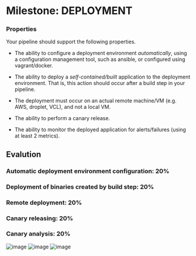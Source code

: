 # Milestone: DEPLOYMENT

### Properties

Your pipeline should support the following properties.

* The ability to configure a deployment environment *automatically*, using a configuration management tool, such as ansible, or configured using vagrant/docker.

* The ability to deploy a *self-contained/built* application to the deployment environment.  That is, this action should occur after a build step in your pipeline.

* The deployment must occur on an actual remote machine/VM (e.g. AWS, droplet, VCL), and not a local VM.

* The ability to perform a canary release.

* The ability to monitor the deployed application for alerts/failures (using at least 2 metrics).

## Evalution

### Automatic deployment environment configuration: 20%
### Deployment of binaries created by build step: 20%
### Remote deployment: 20%
### Canary releasing: 20%
### Canary analysis: 20%

![image](https://cloud.githubusercontent.com/assets/5032534/7122938/afe09746-e1ec-11e4-8b80-d9806e33ec56.png)
![image](https://cloud.githubusercontent.com/assets/5032534/7122951/c8214a44-e1ec-11e4-9c9a-13e713d9a0b5.png)
![image](https://cloud.githubusercontent.com/assets/5032534/7122967/e538ab90-e1ec-11e4-8214-93e98afd2504.png)

